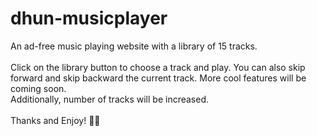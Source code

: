 # dhun-musicplayer

An ad-free music playing website with a library of 15 tracks. <br/>
<br/>
Click on the library button to choose a track and play. You can also skip forward and skip backward the current track. More cool features will be coming soon. <br/>
Additionally, number of tracks will be increased. <br/>
<br/>
Thanks and Enjoy! 💖🎵
